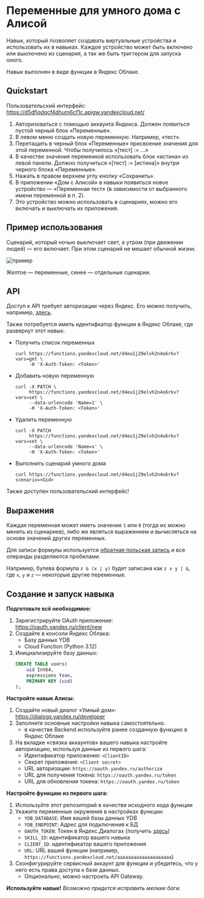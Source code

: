 # Переменные для умного дома с Алисой

Навык, который позволяет создавать виртуальные устройства и использовать их в навыках.
Каждое устройство может быть включено или выключено из сценария, а так же быть триггером для запуска оного.

Навык выполнен в виде функции в Яндекс Облаке.

## Quickstart

Пользовательский интерфейс: https://d5dfjqdqcf4dhum6cf1c.apigw.yandexcloud.net/

1. Авторизоваться с помощью аккаунта Яндекса. Должен появиться пустой черный блок «Переменные».
2. В левом меню создать новую переменную. Например, «тест».
3. Перетащить в черный блок «Переменные» присвоение значения для этой переменной. Чтобы получилось «[тест] := …»
4. В качестве значения переменной использовать блок «истина» из левой панели. Должно получиться «[тест] := [истина]» внутри черного блока «Переменные».
5. Нажать в правом верхнем углу кнопку «Сохранить».
6. В приложении «Дом с Алисой» в навыки появиться новое устройство — «Переменная тест» (в зависимости от выбранного имени переменной в п. 2).
7. Это устройство можно использовать в сценариях, можно его включать и выключать их приложения.

## Пример использования

Сценарий, который ночью выключает свет, а утром (при движении людей) — его включает. При этом сценарий не мешает обычной жизни. 

![пример](example.svg)

Желтое — переменные, синее — отдельные сценарии.

## API

Доступ к API требует авторизации через Яндекс. Его можно получить, например, [здесь](https://oauth.yandex.ru/authorize?response_type=token&client_id=1bcfbbc93225437497bf2023d59fcabb).

Также потребуется иметь идентифкатор функции в Яндекс Облаке, где развернут этот навык.

* Получить список переменных
   ```shell
   curl https://functions.yandexcloud.net/d4eu1j29elvh2n4o6rkv?vars=get \
        -H 'X-Auth-Token: <Token>'
   ```
* Добавить новую переменную
   ```shell
   curl -X PATCH \
        https://functions.yandexcloud.net/d4eu1j29elvh2n4o6rkv?vars=set \
        --data-urlencode 'Name=1' \
        -H 'X-Auth-Token: <Token>'
   ```
* Удалить переменную
   ```shell
   curl -X PATCH
        https://functions.yandexcloud.net/d4eu1j29elvh2n4o6rkv?vars=set \
        --data-urlencode 'Name=x' \
        -H 'X-Auth-Token: <Token>'
   ```
* Выполнить сценарий умного дома
   ```shell
   curl https://functions.yandexcloud.net/d4eu1j29elvh2n4o6rkv?scenario=<Gid>
   ```

Также доступен пользовательский интерфейс!

## Выражения

Каждая переменная может иметь значение `1` или `0` (тогда их можно менять из сценариев), либо же являться выражением и вычисляться на основе значений других переменных.

Для записи формулы используется [обратная польcкая запись](https://ru.wikipedia.org/wiki/%D0%9E%D0%B1%D1%80%D0%B0%D1%82%D0%BD%D0%B0%D1%8F_%D0%BF%D0%BE%D0%BB%D1%8C%D1%81%D0%BA%D0%B0%D1%8F_%D0%B7%D0%B0%D0%BF%D0%B8%D1%81%D1%8C) и все операнды разделяются пробелами.

Например, булева формула `z & (x | y)` будет записана как `z x y | &`, где `x`, `y` и `z` — некоторые другие переменные.

## Создание и запуск навыка

**Подготовьте всё необходимое:**

1. Зарегистрируйте OAuth приложение: https://oauth.yandex.ru/client/new
2. Создайте в консоли Яндекс Облака:
    - Базу данных YDB
    - Cloud Function (Python 3.12)
3. Инициализируйте базу данных:
    ```sql
    CREATE TABLE users(
        uid Int64,
        expressions Yson,
        PRIMARY KEY (uid)
    );
    ```

**Настройте навык Алисы:**

1. Создайте новый диалог «Умный дом»: https://dialogs.yandex.ru/developer
2. Заполните основные настройки навыка самостоятельно.
    - в качестве Backend используйте ранее созданную функцию в Яндекс Облаке
3. На вкладке «связка аккаунтов» вашего навыка настройте авторизацию, используя данные из первого шага:
    - Идентификатор приложения: `<ClientID>`
    - Секрет приложения: `<Client secret>`
    - URL авторизации: `https://oauth.yandex.ru/authorize`
    - URL для получения токена: `https://oauth.yandex.ru/token`
    - URL для обновления токена: `https://oauth.yandex.ru/token`

**Настройте функцию из первого шага:**

1. Используйте этот репозиторий в качестве исходного кода функции
2. Укажите переменные окружения в настройках функции:
    - `YDB_DATABASE`: Имя вашей базы данных YDB
    - `YDB_ENDPOINT`: Адрес для подключения к БД
    - `OAUTH_TOKEN`: Токен в Яндекс.Диалогах (получить [здесь](https://oauth.yandex.ru/authorize?response_type=token&client_id=c473ca268cd749d3a8371351a8f2bcbd))
    - `SKILL_ID`: идентификатор вашего навыка
    - `CLIENT_ID`: идентификатор вашего приложения
    - `URL`: URL вашей функции (например, `https://functions.yandexcloud.net/aaaaaaaaaaaaaaaaaaaa`)
3. Сконфигурируйте сервисный аккаунт для функции и убедитесь, что у него есть права доступа к базе данных.
    - Опционально, можно настроить API Gateway.

**Используйте навык!** _Возможно придется исправить мелкие баги._
